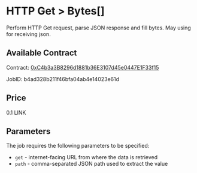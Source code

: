 # HTTP Get > Bytes[]

Perform HTTP Get request, parse JSON response and fill bytes. May using for receiving json.

## Available Contract
  
Contract: [0xC4b3a3B8296d1881b36E3107d45e0447E1F33f15](https://goerli.etherscan.io/address/0xC4b3a3B8296d1881b36E3107d45e0447E1F33f15)

JobID: b4ad328b211f46bfa04ab4e14023e61d

## Price

0.1 LINK

## Parameters

The job requires the following parameters to be specified:

* `get` - internet-facing URL from where the data is retrieved
* `path` - comma-separated JSON path used to extract the value
